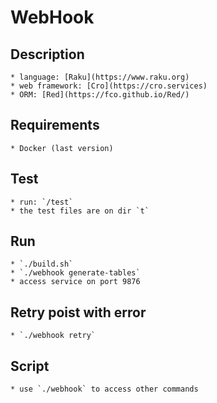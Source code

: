 # WebHook

## Description

    * language: [Raku](https://www.raku.org)
    * web framework: [Cro](https://cro.services)
    * ORM: [Red](https://fco.github.io/Red/)

## Requirements

    * Docker (last version)

## Test

    * run: `/test`
    * the test files are on dir `t`

## Run

    * `./build.sh`
    * `./webhook generate-tables`
    * access service on port 9876

## Retry poist with error

    * `./webhook retry`

## Script

    * use `./webhook` to access other commands
